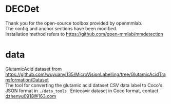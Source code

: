 # DECDet
Thank you for the open-source toolbox provided by openmmlab.   
The config and anchor sections have been modified.   
Installation method refers to https://github.com/open-mmlab/mmdetection  
# data
GlutamicAcid dataset from https://github.com/wuyuanyi135/MicroVisionLabelling/tree/GlutamicAcidTransformation/Dataset  
The tool for converting the glutamic acid dataset CSV data label to Coco's JSON format in `./data_tools ` 
Entecavir dataset in Coco format, contact dzhenyu0918@163.com
